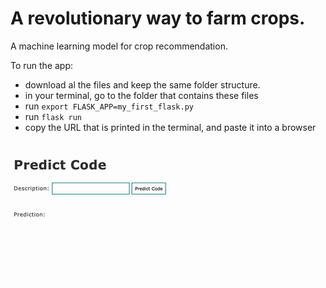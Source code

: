 # A revolutionary way to farm crops.
A machine learning model for crop recommendation.

To run the app:

- download al the files and keep the same folder structure.
- in your terminal, go to the folder that contains these files
- run `export FLASK_APP=my_first_flask.py`
- run `flask run`
- copy the URL that is printed in the terminal, and paste it into a browser

![Screen Recording GIF of Flask App](first_flask_app_gif.gif)
